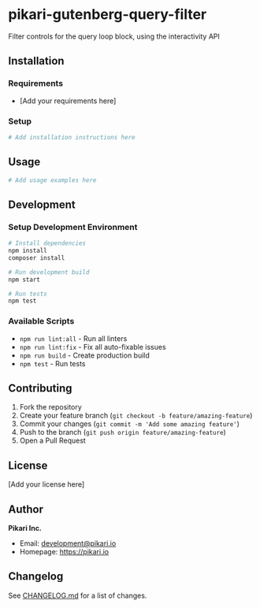 # pikari-gutenberg-query-filter

Filter controls for the query loop block, using the interactivity API

## Installation

### Requirements

- [Add your requirements here]

### Setup

```bash
# Add installation instructions here
```

## Usage

```bash
# Add usage examples here
```

## Development

### Setup Development Environment

```bash
# Install dependencies
npm install
composer install

# Run development build
npm start

# Run tests
npm test
```

### Available Scripts

- `npm run lint:all` - Run all linters
- `npm run lint:fix` - Fix all auto-fixable issues
- `npm run build` - Create production build
- `npm test` - Run tests

## Contributing

1. Fork the repository
2. Create your feature branch (`git checkout -b feature/amazing-feature`)
3. Commit your changes (`git commit -m 'Add some amazing feature'`)
4. Push to the branch (`git push origin feature/amazing-feature`)
5. Open a Pull Request

## License

[Add your license here]

## Author

**Pikari Inc.**

- Email: development@pikari.io
- Homepage: https://pikari.io

## Changelog

See [CHANGELOG.md](CHANGELOG.md) for a list of changes.

